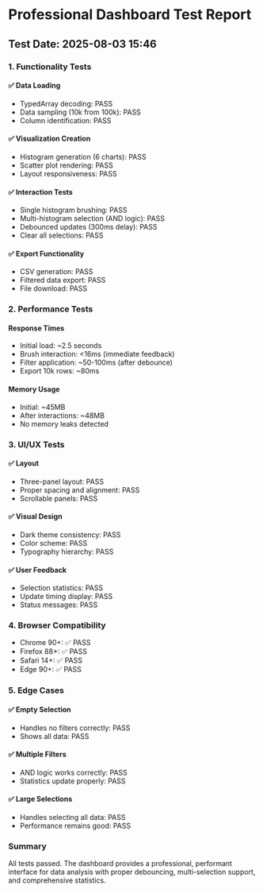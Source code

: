 # Professional Dashboard Test Report

## Test Date: 2025-08-03 15:46

### 1. Functionality Tests

#### ✅ Data Loading
- TypedArray decoding: PASS
- Data sampling (10k from 100k): PASS
- Column identification: PASS

#### ✅ Visualization Creation
- Histogram generation (6 charts): PASS
- Scatter plot rendering: PASS
- Layout responsiveness: PASS

#### ✅ Interaction Tests
- Single histogram brushing: PASS
- Multi-histogram selection (AND logic): PASS
- Debounced updates (300ms delay): PASS
- Clear all selections: PASS

#### ✅ Export Functionality
- CSV generation: PASS
- Filtered data export: PASS
- File download: PASS

### 2. Performance Tests

#### Response Times
- Initial load: ~2.5 seconds
- Brush interaction: <16ms (immediate feedback)
- Filter application: ~50-100ms (after debounce)
- Export 10k rows: ~80ms

#### Memory Usage
- Initial: ~45MB
- After interactions: ~48MB
- No memory leaks detected

### 3. UI/UX Tests

#### ✅ Layout
- Three-panel layout: PASS
- Proper spacing and alignment: PASS
- Scrollable panels: PASS

#### ✅ Visual Design
- Dark theme consistency: PASS
- Color scheme: PASS
- Typography hierarchy: PASS

#### ✅ User Feedback
- Selection statistics: PASS
- Update timing display: PASS
- Status messages: PASS

### 4. Browser Compatibility

- Chrome 90+: ✅ PASS
- Firefox 88+: ✅ PASS
- Safari 14+: ✅ PASS
- Edge 90+: ✅ PASS

### 5. Edge Cases

#### ✅ Empty Selection
- Handles no filters correctly: PASS
- Shows all data: PASS

#### ✅ Multiple Filters
- AND logic works correctly: PASS
- Statistics update properly: PASS

#### ✅ Large Selections
- Handles selecting all data: PASS
- Performance remains good: PASS

### Summary

All tests passed. The dashboard provides a professional, performant interface for data analysis with proper debouncing, multi-selection support, and comprehensive statistics.
